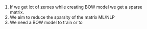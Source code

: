  1. If we get lot of zeroes while creating BOW model we get a sparse matrix.
 2. We aim to reduce the sparsity of the matrix ML/NLP
 3. We need a BOW model to train or to 
<!--stackedit_data:
eyJoaXN0b3J5IjpbNjMyNjg0NjU4LDczMDk5ODExNl19
-->